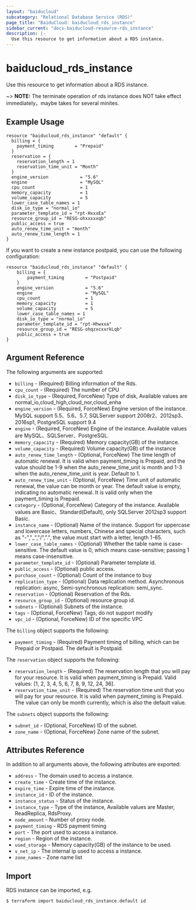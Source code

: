 ```yaml
---
layout: "baiducloud"
subcategory: "Relational Database Service (RDS)"
page_title: "BaiduCloud: baiducloud_rds_instance"
sidebar_current: "docs-baiducloud-resource-rds_instance"
description: |-
  Use this resource to get information about a RDS instance.
---
```


# baiducloud_rds_instance

Use this resource to get information about a RDS instance.

~> **NOTE:** The terminate operation of rds instance does NOT take effect immediately，maybe takes for several minites.

## Example Usage
```hcl
resource "baiducloud_rds_instance" "default" {
  billing = {
    payment_timing        = "Prepaid"
  }
  reservation = {
    reservation_length = 1
    reservation_time_unit = "Month"
  }
  engine_version            = "5.6"
  engine                    = "MySQL"
  cpu_count                 = 1
  memory_capacity           = 1
  volume_capacity           = 5
  lower_case_table_names = 1
  disk_io_type = "normal_io"
  parameter_template_id = "rpt-HxxxEa"
  resource_group_id = "RESG-ohxxxxxqb"
  public_access = true
  auto_renew_time_unit = "month"
  auto_renew_time_length = 1
}
```

If you want to create a new instance postpaid, you can use the following configuration:
```hcl
resource "baiducloud_rds_instance" "default" {
    billing = {
        payment_timing        = "Postpaid"
    }
    engine_version            = "5.6"
    engine                    = "MySQL"
    cpu_count                 = 1
    memory_capacity           = 1
    volume_capacity           = 5
    lower_case_table_names = 1
    disk_io_type = "normal_io"
    parameter_template_id = "rpt-Hhwxxa"
    resource_group_id = "RESG-ohqzxcxxrkLqb"
    public_access = true
}
```

## Argument Reference

The following arguments are supported:

* `billing` - (Required) Billing information of the Rds.
* `cpu_count` - (Required) The number of CPU
* `disk_io_type` - (Required, ForceNew) Type of disk, Available values are normal_io,cloud_high,cloud_nor,cloud_enha
* `engine_version` - (Required, ForceNew) Engine version of the instance. MySQL support 5.5、5.6、5.7, SQLServer support 2008r2、2012sp3、2016sp1, PostgreSQL support 9.4
* `engine` - (Required, ForceNew) Engine of the instance. Available values are MySQL、SQLServer、PostgreSQL.
* `memory_capacity` - (Required) Memory capacity(GB) of the instance.
* `volume_capacity` - (Required) Volume capacity(GB) of the instance
* `auto_renew_time_length` - (Optional, ForceNew) The time length of automatic renewal. It is valid when payment_timing is Prepaid, and the value should be 1-9 when the auto_renew_time_unit is month and 1-3 when the auto_renew_time_unit is year. Default to 1.
* `auto_renew_time_unit` - (Optional, ForceNew) Time unit of automatic renewal, the value can be month or year. The default value is empty, indicating no automatic renewal. It is valid only when the payment_timing is Prepaid.
* `category` - (Optional, ForceNew) Category of the instance. Available values are Basic、Standard(Default), only SQLServer 2012sp3 support Basic.
* `instance_name` - (Optional) Name of the instance. Support for uppercase and lowercase letters, numbers, Chinese and special characters, such as "-","_","/",".", the value must start with a letter, length 1-65.
* `lower_case_table_names` - (Optional) Whether the table name is case-sensitive. The default value is 0, which means case-sensitive; passing 1 means case-insensitive.
* `parameter_template_id` - (Optional) Parameter template id.
* `public_access` - (Optional) public access.
* `purchase_count` - (Optional) Count of the instance to buy
* `replication_type` - (Optional) Data replication method. Asynchronous replication: async, Semi-synchronous replication: semi_sync.
* `reservation` - (Optional) Reservation of the Rds.
* `resource_group_id` - (Optional) resource group id.
* `subnets` - (Optional) Subnets of the instance.
* `tags` - (Optional, ForceNew) Tags, do not support modify
* `vpc_id` - (Optional, ForceNew) ID of the specific VPC

The `billing` object supports the following:

* `payment_timing` - (Required) Payment timing of billing, which can be Prepaid or Postpaid. The default is Postpaid.

The `reservation` object supports the following:

* `reservation_length` - (Required) The reservation length that you will pay for your resource. It is valid when payment_timing is Prepaid. Valid values: [1, 2, 3, 4, 5, 6, 7, 8, 9, 12, 24, 36].
* `reservation_time_unit` - (Required) The reservation time unit that you will pay for your resource. It is valid when payment_timing is Prepaid. The value can only be month currently, which is also the default value.

The `subnets` object supports the following:

* `subnet_id` - (Optional, ForceNew) ID of the subnet.
* `zone_name` - (Optional, ForceNew) Zone name of the subnet.

## Attributes Reference

In addition to all arguments above, the following attributes are exported:

* `address` - The domain used to access a instance.
* `create_time` - Create time of the instance.
* `expire_time` - Expire time of the instance.
* `instance_id` - ID of the instance.
* `instance_status` - Status of the instance.
* `instance_type` - Type of the instance,  Available values are Master, ReadReplica, RdsProxy.
* `node_amount` - Number of proxy node.
* `payment_timing` - RDS payment timing
* `port` - The port used to access a instance.
* `region` - Region of the instance.
* `used_storage` - Memory capacity(GB) of the instance to be used.
* `v_net_ip` - The internal ip used to access a instance.
* `zone_names` - Zone name list


## Import

RDS instance can be imported, e.g.

```hcl
$ terraform import baiducloud_rds_instance.default id
```

